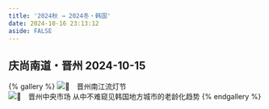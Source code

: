 ```yaml
---
title: '2024秋 → 2024冬・韩国'
date: 2024-10-16 23:13:12
aside: FALSE
---
```


## 庆尚南道・晋州 2024-10-15
{% gallery %}
![📍　晋州南江流灯节](https://s2.loli.net/2024/10/16/r6LpmEO9zbtdW5j.jpg)
![📍　晋州中央市场 从中不难窥见韩国地方城市的老龄化趋势](https://s2.loli.net/2024/10/15/iuCdBlYmw2TF1R7.jpg)
{% endgallery %}